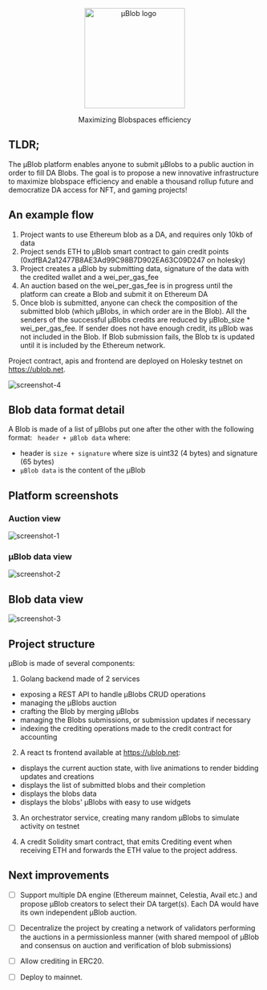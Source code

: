 <p align="center">
  <a href="https://ublob.net/" target="blank"><img src="https://github.com/kilnfi/ublob/assets/46248870/fe8653c6-c0c4-405b-87f4-86eced4c1aed" width="200" alt="μBlob logo" /></a>
  <p align="center">Maximizing Blobspaces efficiency</p>
</p>

## TLDR;

The μBlob platform enables anyone to submit μBlobs to a public auction in order to fill DA Blobs. The goal is to propose a new innovative infrastructure to maximize blobspace efficiency and enable a thousand rollup future and democratize DA access for NFT, and gaming projects!

## An example flow

1. Project wants to use Ethereum blob as a DA, and requires only 10kb of data
2. Project sends ETH to μBlob smart contract to gain credit points (0xdfBA2a12477B8AE3Ad99C98B7D902EA63C09D247 on holesky)
3. Project creates a μBlob by submitting data, signature of the data with the credited wallet and a wei_per_gas_fee
4. An auction based on the wei_per_gas_fee is in progress until the platform can create a Blob and submit it on Ethereum DA
5. Once blob is submitted, anyone can check the composition of the submitted blob (which μBlobs, in which order are in the Blob). All the senders of the successful μBlobs credits are reduced by μBlob_size * wei_per_gas_fee. If sender does not have enough credit, its μBlob was not included in the Blob. If Blob submission fails, the Blob tx is updated until it is included by the Ethereum network.

Project contract, apis and frontend are deployed on Holesky testnet on https://ublob.net.

![screenshot-4](https://github.com/kilnfi/ublob/assets/46248870/80a57359-88a8-4b65-8d27-5b320d9ebc52)

## Blob data format detail

A Blob is made of a list of μBlobs put one after the other with the following format: ` header + μBlob data`  where:
- header is `size + signature`  where size is uint32 (4 bytes) and signature (65 bytes)
- `μBlob data`  is the content of the μBlob

## Platform screenshots

### Auction view

![screenshot-1](https://github.com/kilnfi/ublob/assets/46248870/9646cbef-db87-49ea-8195-036ad965b8a6)

### μBlob data view

![screenshot-2](https://github.com/kilnfi/ublob/assets/46248870/75e1b2dd-c9cb-418c-9a4d-ae2fea41e75a)

## Blob data view 

![screenshot-3](https://github.com/kilnfi/ublob/assets/46248870/f4d027e4-5f2a-4f25-acc1-99449eb94a9e)

## Project structure

μBlob is made of several components:

1. Golang backend made of 2 services

- exposing a REST API to handle μBlobs CRUD operations
- managing the μBlobs auction 
- crafting the Blob by merging μBlobs
- managing the Blobs submissions, or submission updates if necessary
- indexing the crediting operations made to the credit contract for accounting

2. A react ts frontend available at https://ublob.net:

- displays the current auction state, with live animations to render bidding updates and creations 
- displays the list of submitted blobs and their completion
- displays the blobs data
- displays the blobs' μBlobs with easy to use widgets

3. An orchestrator service, creating many random μBlobs to simulate activity on testnet

4. A credit Solidity smart contract, that emits Crediting event when receiving ETH and forwards the ETH value to the project address. 

## Next improvements

- [ ] Support multiple DA engine (Ethereum mainnet, Celestia, Avail etc.) and propose μBlob creators to select their DA target(s). Each DA would have its own independent μBlob auction.
- [ ] Decentralize the project by creating a network of validators performing the auctions in a permissionless manner (with shared mempool of μBlob and consensus on auction and verification of blob submissions)
- [ ] Allow crediting in ERC20.
- [ ] Deploy to mainnet.

